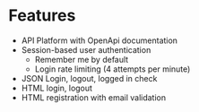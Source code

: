 # Features

* API Platform with OpenApi documentation
* Session-based user authentication
  * Remember me by default
  * Login rate limiting (4 attempts per minute)
* JSON Login, logout, logged in check
* HTML login, logout
* HTML registration with email validation
